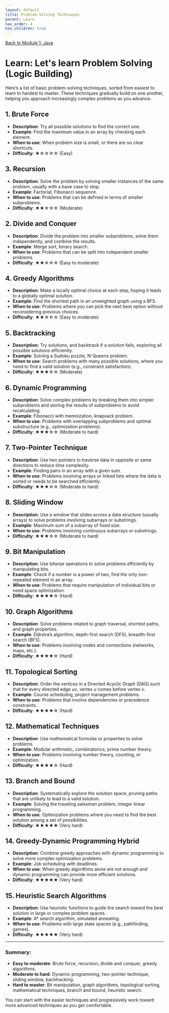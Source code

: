 ```yaml
---
layout: default
title: Problem Solving Techniques
parent: Learn
nav_order: 4
has_children: true
---
```


[Back to Module 1: Java](../java)

# Learn: Let's learn Problem Solving (Logic Building)

Here’s a list of basic problem-solving techniques, sorted from easiest to learn to hardest to master. These techniques gradually build on one another, helping you approach increasingly complex problems as you advance.

## 1. **Brute Force**
   - **Description**: Try all possible solutions to find the correct one.
   - **Example**: Find the maximum value in an array by checking each element.
   - **When to use**: When problem size is small, or there are no clear shortcuts.
   - **Difficulty**: ★☆☆☆☆ (Easy)

## 3. **Recursion**
   - **Description**: Solve the problem by solving smaller instances of the same problem, usually with a base case to stop.
   - **Example**: Factorial, Fibonacci sequence.
   - **When to use**: Problems that can be defined in terms of smaller subproblems.
   - **Difficulty**: ★★☆☆☆ (Moderate)

## 2. **Divide and Conquer**
   - **Description**: Divide the problem into smaller subproblems, solve them independently, and combine the results.
   - **Example**: Merge sort, binary search.
   - **When to use**: Problems that can be split into independent smaller problems.
   - **Difficulty**: ★★☆☆☆ (Easy to moderate)

## 4. **Greedy Algorithms**
   - **Description**: Make a locally optimal choice at each step, hoping it leads to a globally optimal solution.
   - **Example**: Find the shortest path in an unweighted graph using a BFS.
   - **When to use**: Problems where you can pick the next best option without reconsidering previous choices.
   - **Difficulty**: ★★☆☆☆ (Easy to moderate)

## 5. **Backtracking**
   - **Description**: Try solutions, and backtrack if a solution fails, exploring all possible solutions efficiently.
   - **Example**: Solving a Sudoku puzzle, N-Queens problem.
   - **When to use**: Search problems with many possible solutions, where you need to find a valid solution (e.g., constraint satisfaction).
   - **Difficulty**: ★★★☆☆ (Moderate)

## 6. **Dynamic Programming**
   - **Description**: Solve complex problems by breaking them into simpler subproblems and storing the results of subproblems to avoid recalculating.
   - **Example**: Fibonacci with memoization, knapsack problem.
   - **When to use**: Problems with overlapping subproblems and optimal substructure (e.g., optimization problems).
   - **Difficulty**: ★★★☆☆ (Moderate to hard)

## 7. **Two-Pointer Technique**
   - **Description**: Use two pointers to traverse data in opposite or same directions to reduce time complexity.
   - **Example**: Finding pairs in an array with a given sum.
   - **When to use**: Problems involving arrays or linked lists where the data is sorted or needs to be searched efficiently.
   - **Difficulty**: ★★★☆☆ (Moderate to hard)

## 8. **Sliding Window**
   - **Description**: Use a window that slides across a data structure (usually arrays) to solve problems involving subarrays or substrings.
   - **Example**: Maximum sum of a subarray of fixed size.
   - **When to use**: Problems involving continuous subarrays or substrings.
   - **Difficulty**: ★★★☆☆ (Moderate to hard)

## 9. **Bit Manipulation**
   - **Description**: Use bitwise operations to solve problems efficiently by manipulating bits.
   - **Example**: Check if a number is a power of two, find the only non-repeated element in an array.
   - **When to use**: Problems that require manipulation of individual bits or need space optimization.
   - **Difficulty**: ★★★★☆ (Hard)

## 10. **Graph Algorithms**
   - **Description**: Solve problems related to graph traversal, shortest paths, and graph properties.
   - **Example**: Dijkstra’s algorithm, depth-first search (DFS), breadth-first search (BFS).
   - **When to use**: Problems involving nodes and connections (networks, maps, etc.).
   - **Difficulty**: ★★★★☆ (Hard)

## 11. **Topological Sorting**
   - **Description**: Order the vertices in a Directed Acyclic Graph (DAG) such that for every directed edge *uv*, vertex *u* comes before vertex *v*.
   - **Example**: Course scheduling, project management problems.
   - **When to use**: Problems that involve dependencies or precedence constraints.
   - **Difficulty**: ★★★★☆ (Hard)

## 12. **Mathematical Techniques**
   - **Description**: Use mathematical formulas or properties to solve problems.
   - **Example**: Modular arithmetic, combinatorics, prime number theory.
   - **When to use**: Problems involving number theory, counting, or optimization.
   - **Difficulty**: ★★★★☆ (Hard)

## 13. **Branch and Bound**
   - **Description**: Systematically explore the solution space, pruning paths that are unlikely to lead to a valid solution.
   - **Example**: Solving the traveling salesman problem, integer linear programming.
   - **When to use**: Optimization problems where you need to find the best solution among a set of possibilities.
   - **Difficulty**: ★★★★★ (Very hard)

## 14. **Greedy-Dynamic Programming Hybrid**
   - **Description**: Combine greedy approaches with dynamic programming to solve more complex optimization problems.
   - **Example**: Job scheduling with deadlines.
   - **When to use**: When greedy algorithms alone are not enough and dynamic programming can provide more efficient solutions.
   - **Difficulty**: ★★★★★ (Very hard)

## 15. **Heuristic Search Algorithms**
   - **Description**: Use heuristic functions to guide the search toward the best solution in large or complex problem spaces.
   - **Example**: A* search algorithm, simulated annealing.
   - **When to use**: Problems with large state spaces (e.g., pathfinding, games).
   - **Difficulty**: ★★★★★ (Very hard)

---

### Summary:
- **Easy to moderate**: Brute force, recursion, divide and conquer, greedy algorithms.
- **Moderate to hard**: Dynamic programming, two-pointer technique, sliding window, backtracking.
- **Hard to master**: Bit manipulation, graph algorithms, topological sorting, mathematical techniques, branch and bound, heuristic search.

You can start with the easier techniques and progressively work toward more advanced techniques as you get comfortable.

